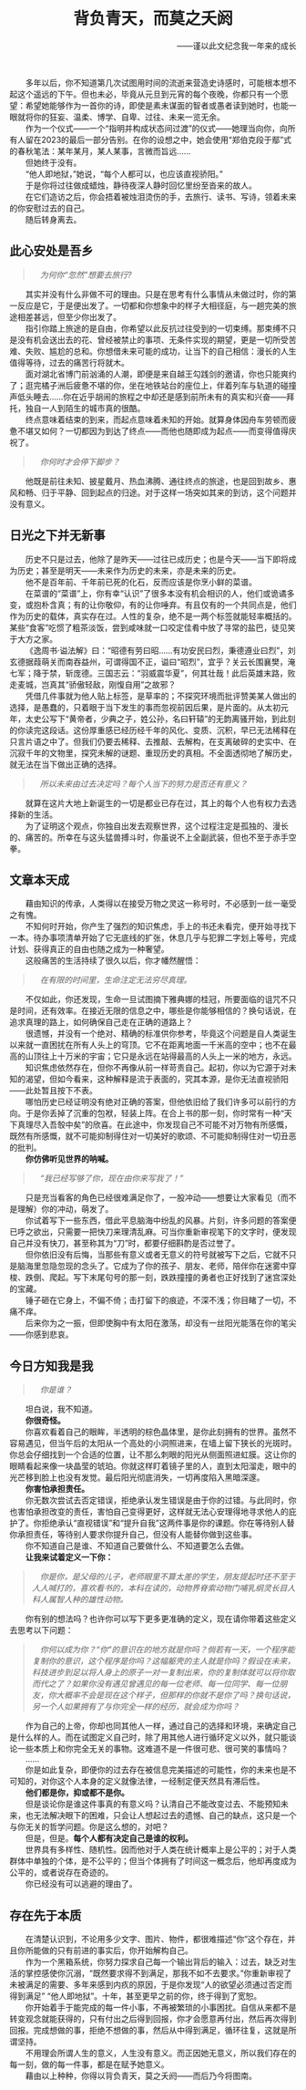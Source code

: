 <!DOCTYPE html>
<html>
<head>
    <title>背负青天，而莫之夭阏</title>
</head>
<body>

# <div style="text-align:center;">背负青天，而莫之夭阏</div>
<div style="text-align: right;">——谨以此文纪念我一年来的成长</div>
<p>
<br/>

&emsp;&emsp;多年以后，你不知道第几次试图用时间的流逝来营造史诗感时，可能根本想不起这个遥远的下午。但也未必，毕竟从元旦到元宵的每个夜晚，你都只有一个愿望：希望她能够作为一首你的诗，即使是素未谋面的智者或愚者读到她时，也能一眼就将你的狂妄、温柔、博学、自卑、过往、未来一览无余。<br>
&emsp;&emsp;作为一个仪式——一个“指明并构成状态间过渡”的仪式——她理当向你，向所有人留在2023的最后一部分告别。在你的设想之中，她会使用“郑伯克段于鄢”式的春秋笔法：某年某月，某人某事，言微而旨远……<br>
&emsp;&emsp;但她终于没有。<br>
&emsp;&emsp;“他人即地狱，”她说，“每个人都可以，也应该直视骄阳。”<br>
&emsp;&emsp;于是你将过往做成蜡烛，静待夜深人静时回忆里纷至沓来的故人。<br>
&emsp;&emsp;在它们造访之后，你会捂着被烛泪烫伤的手，去旅行、读书、写诗，领着未来的你安慰过去的自己。<br>
&emsp;&emsp;随后转身离去。<br>

## 此心安处是吾乡
>&emsp;*为何你“忽然”想要去旅行?*

&emsp;&emsp;其实并没有什么非做不可的理由。只是在思考有什么事情从未做过时，你的第一反应是它，于是便出发了。一切都和你想象中的样子大相径庭，与一趟完美的旅途相差甚远，但至少你出发了。<br>
&emsp;&emsp;指引你踏上旅途的是自由，你希望以此反抗过往受到的一切束缚。那束缚不只是没有机会送出去的花、曾经被禁止的事项、无条件实现的期望，更是一切所受苦难、失败、尴尬的总和。你想借未来可能的成功，让当下的自己相信：漫长的人生值得等待，过去的痛苦行将就木。<br>
&emsp;&emsp;面对湖北省博门前汹涌的人潮，即便是来自越王勾践剑的邀请，你也只能爽约了；逛完橘子洲后疲惫不堪的你，坐在地铁站台的座位上，伴着列车与轨道的碰撞声低头睡去……你在近乎胡闹的旅程之中却还是感到前所未有的真实和兴奋——拜托，独自一人到陌生的城市真的很酷。<br>
&emsp;&emsp;终点意味着结束的到来，而起点意味着未知的开始。就算身体因舟车劳顿而疲惫不堪又如何？一切都因为到达了终点——而他也随即成为起点——而变得值得庆祝了。<br>
>&emsp;*你何时才会停下脚步？*<br>

&emsp;&emsp;他既是前往未知、披星戴月、热血沸腾、通往终点的旅途，也是回到故乡、惠风和畅、归于平静、回到起点的归途。对于这样一场突如其来的到访，这个问题并没有意义。<br>

## 日光之下并无新事
&emsp;&emsp;历史不只是过去，他除了是昨天——过往已成历史；也是今天——当下即将成为历史；甚至是明天——未来作为历史的未来，亦是未来的历史。<br>
&emsp;&emsp;他不是百年前、千年前已死的化石，反而应该是你烹小鲜的菜谱。<br>
&emsp;&emsp;在菜谱的“菜谱”上，你有幸“认识”了很多本没有机会相识的人，他们或诡谲多变，或抱朴含真；有的让你敬仰，有的让你唾弃。有且仅有的一个共同点是，他们作为历史的载体，真实存在过。人性的复杂，绝不是一两个标签就能轻率概括的。某些“食客”吃惯了粗茶淡饭，尝到咸味就一口咬定佳肴中放了寻常的盐巴，徒见笑于大方之家。<br>
&emsp;&emsp;《逸周书·谥法解》曰：“昭德有劳曰昭……有功安民曰烈，秉德遵业曰烈”，刘玄德据葭萌关而南吞益州，可谓得国不正，谥曰“昭烈”，宜乎？关云长围襄樊，淹七军；降于禁，斩庞德。三国志云：“羽威震华夏”，何其壮哉！此后英雄末路，败走麦城，岂真其“骄傲轻敌，刚愎自用”之故邪？<br>
&emsp;&emsp;凭借几件事就为他人贴上标签，是草率的；不探究环境而批评赞美某人做出的选择，是愚蠢的，只着眼于当下发生的事而忽视前因后果，是片面的。从太初元年，太史公写下“黄帝者，少典之子，姓公孙，名曰轩辕”的无韵离骚开始，到此刻的你读完这段话。这份厚重感已经历经千年的风化、变质、沉积，早已无法稀释在只言片语之中了。但我们仍要去稀释、去推敲、去解构，在支离破碎的史实中、在沉寂千年的文物里，探究未解的谜题、重现历史的真相。不全面透彻地了解历史，就无法在当下做出正确的选择。<br>
>&emsp;*所以未来由过去决定吗？每个人当下的努力是否还有意义？*

&emsp;&emsp;就算在这片大地上新诞生的一切是都业已存在过，其上的每个人也有权力去选择新的生活。<br>
&emsp;&emsp;为了证明这个观点，你独自出发去观察世界，这个过程注定是孤独的、漫长的、痛苦的。所幸在与这头猛兽搏斗时，你虽说不上全副武装，但也不至于赤手空拳。<br>

## 文章本天成
&emsp;&emsp;藉由知识的传承，人类得以在接受万物之灵这一称号时，不必感到一丝一毫受之有愧。<br>
&emsp;&emsp;不知何时开始，你产生了强烈的知识焦虑，手上的书还未看完，便开始寻找下一本。待办事项清单开始了它无底线的扩张，休息几乎与犯罪二字划上等号，完成计划、获得真正的自由也随之成为一种奢望。<br>
&emsp;&emsp;这般痛苦的生活持续了很久以后，你才幡然醒悟：<br>
>&emsp;*在有限的时间里，生命注定无法穷尽真理。*

&emsp;&emsp;不仅如此，你还发现，生命一旦试图摘下雅典娜的桂冠，所要面临的诅咒不只是时间，还有效率。在接近无限的信息之中，哪些是你能够相信的？换句话说，在追求真理的路上，如何确保自己走在正确的道路上？<br>
&emsp;&emsp;很遗憾，并没有一个绝对、精确的标准供你参考，毕竟这个问题是自人类诞生以来就一直困扰在所有人头上的穹顶。它不在距离地面一千米高的空中；也不在最高的山顶往上十万米的宇宙；它只是永远在站得最高的人头上一米的地方，永远。<br>
&emsp;&emsp;知识焦虑依然存在，但你不再像从前一样苛责自己。起初，你以为它源于对未知的渴望，但如今看来，这种解释是流于表面的，究其本源，是你无法直视骄阳——此处暂且按下不表。<br>
&emsp;&emsp;哪怕历史已经证明没有绝对正确的答案，但他依旧给了我们许多可以前行的方向。于是你丢掉了沉重的包袱，轻装上阵。在合上书的那一刻，你时常有一种“天下真理尽入吾彀中矣”的欣喜。在此途中，你发现自己不可能不对万物有所感慨，既然有所感慨，就不可能抑制得住对一切美好的歌颂、不可能抑制得住对一切丑恶的批判。<br>
&emsp;&emsp;**你仿佛听见世界的呐喊。**<br>
>&emsp;*“我已经写够了你，现在由你来写我了！”*

&emsp;&emsp;只是充当看客的角色已经很难满足你了，一股冲动——想要让大家看见（而不是理解）你的冲动，萌发了。<br>
&emsp;&emsp;你试着写下一些东西，借此平息脑海中纷乱的风暴。片刻，许多问题的答案便已呼之欲出，只需要一把快刀来理清乱麻。可当你重新审视笔下的文字时，便发现自己并没有快刀，甚至称其为“刀”时，都要仔细斟酌是否过誉了。<br>
&emsp;&emsp;但你依旧没有后悔，当那些有意义或者无意义的符号就被写下之后，它就不只是脑海里忽隐忽现的念头了。它成为了你的孩子、朋友、老师，陪伴你在迷雾中穿梭、跌倒、爬起。写下末尾句号的那一刻，跌跌撞撞的勇者也正好找到了迷宫深处的宝藏。<br>
&emsp;&emsp;锤子砸在它身上，不偏不倚；击打留下的痕迹，不深不浅；你目睹了一切，不痛不痒。<br>
&emsp;&emsp;后来你为之一振，但即使胸中有太阳在激荡，却没有一丝阳光能落在你的笔尖——你感到悲哀。<br>

## 今日方知我是我
>&emsp;*你是谁？*

&emsp;&emsp;坦白说，我不知道。<br>
&emsp;&emsp;**你很奇怪。**<br>
&emsp;&emsp;你喜欢看着自己的眼眸，半透明的棕色晶体里，是你此刻拥有的世界。虽然不容易遇见，但当午后的太阳从一个高处的小洞照进来，在墙上留下狭长的光斑时。你总会仔细找到一个合适的位置，让不那么刺眼的阳光从侧面照进虹膜。这让你的眼睛看起来像一块晶莹的琥珀。你就这样盯着镜子里的人，直到太阳溜走，眼中的光芒移到脸上也没有发觉。最后阳光彻底消失，一切再度陷入黑暗深邃。<br>
&emsp;&emsp;**你害怕承担责任。**<br>
&emsp;&emsp;你无数次尝试去否定错误，拒绝承认发生错误是由于你的过错。与此同时，你也害怕承担改变的责任，害怕自己变得更好，这样就无法心安理得地寻求他人的庇护了。你拒绝承认“直视错误”和“提升自我”这两件事是你的课题。你在等待别人替你承担责任，等待别人要求你提升自己，但没有人能替你做到这些事。<br>
&emsp;&emsp;你不知道自己是谁、不知道自己要做什么、不知道要怎么去做。<br>
&emsp;&emsp;**让我来试着定义一下你：**<br>
>&emsp;*你是你，是父母的儿子，老师眼里不算太差的学生，朋友提起时还不至于人人喊打的，喜欢看书的，本科在读的，动物界脊索动物门哺乳纲灵长目人科人属智人种的雄性动物。*

&emsp;&emsp;你有别的想法吗？也许你可以写下更多更准确的定义，现在请你带着这些定义去思考以下问题：<br>
>&emsp;*你何以成为你？“你”的意识在的地方就是你吗？倘若有一天，一个程序能复制你的意识，这个程序是你吗？这幅躯壳的主人就是你吗？假设在未来，科技进步到足以将人身上的原子一对一复制出来，你的复制体就可以将你取而代之了？如果你没有遇见曾遇见的每一位老师、每一位同学、每一位朋友，你大概率不会是现在这个样子，但那样的你就不是你了吗？换句话说，另一个人如果拥有了与你完全一样的经历，就会成为你吗？*

&emsp;&emsp;作为自己的上帝，你却也同其他人一样，通过自己的选择和环境，来确定自己是什么样的人。而在试图定义自己时，除了用其他人进行循环定义以外，就只能谈论一些本质上和你完全无关的事物。这难道不是一件很可悲、很可笑的事情吗？<br>
&emsp;&emsp;……<br>
&emsp;&emsp;你是如此复杂，即便你的过去存在被信息完美描述的可能性，你的未来也是不可知的，对你这个人本身的定义就像法律，一经制定便天然具有滞后性。<br>
&emsp;&emsp;**他们都是你，抑或都不是你。**<br>
&emsp;&emsp;但是谈论你是谁这件事真的有意义吗？认清自己不能改变过去、不能预知未来，也无法解决眼下的困难，只会让人想起过去的遗憾、自己的缺点，这只是一个与你无关的哲学问题。你是这么想的，对吧？<br>
&emsp;&emsp;但是，但是。**每个人都有决定自己是谁的权利。**<br>
&emsp;&emsp;世界具有多样性、随机性。因而他对于人类在统计概率上是公平的；对于人类群体中单独的个体，是不公平的；但当个体拥有了时间这一概念后，他却再度成为公平的，或者说存在奇迹的。<br>
&emsp;&emsp;你已经没有可以逃避的理由了。<br>

## 存在先于本质
&emsp;&emsp;在清楚认识到，不论用多少文字、图片、物件，都很难描述“你”这个存在，并且你所能做的只有前进的事实后，你开始解构自己。<br>
&emsp;&emsp;作为一个黑箱系统，你努力探求自己每一个输出背后的输入：过去，缺乏对生活的掌控感使你沉溺，“既然要求得不到满足，那我不如不去要求。”你重新审视了未被满足的需要、多年来感到内疚的原因，于是你发现“人的欲望必须通过否定而得到满足” “他人即地狱”。十年，甚至更早之前的你，终于得到了宽恕。<br>
&emsp;&emsp;你开始着手于能完成的每一件小事，不再被繁琐的小事困扰。自信从来都不是转变观念就能获得的，只有付出之后得到回报，你才会愿意再付出，然后再次得到回报。完成想做的事，拒绝不想做的事，然后从中得到满足，循环往复，这就是所谓坚持。<br>
&emsp;&emsp;不用理会所谓人生的意义，人生没有意义。而正因她无意义，所以我们存在的每一刻，做的每一件事，都是在赋予她意义。<br>
&emsp;&emsp;藉由以上种种，你得以背负青天，莫之夭阏——而后乃今将图南。<br>
</p>
    
</body>
</html>
